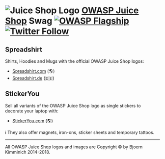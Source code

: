 # ![Juice Shop Logo](https://raw.githubusercontent.com/bkimminich/juice-shop/master/frontend/src/assets/public/images/JuiceShop_Logo_100px.png) [OWASP Juice Shop](http://owasp-juice.shop) Swag [![OWASP Flagship](https://img.shields.io/badge/owasp-flagship%20project-48A646.svg)](https://www.owasp.org/index.php/OWASP_Project_Inventory#tab=Flagship_Projects) [![Twitter Follow](https://img.shields.io/twitter/follow/owasp_juiceshop.svg?style=social&label=Follow)](https://twitter.com/owasp_juiceshop)

## Spreadshirt

Shirts, Hoodies and Mugs with the official OWASP Juice Shop logos:

* [Spreadshirt.com](http://shop.spreadshirt.com/juiceshop) (:earth_americas:)
* [Spreadshirt.de](http://shop.spreadshirt.de/juiceshop) (:de:)

## StickerYou

Sell all variants of the OWASP Juice Shop logo as single stickers to decorate your laptop with:

* [StickerYou.com](https://www.stickeryou.com/products/owasp-juice-shop/794) (:earth_americas:)

:information_source: They also offer magnets, iron-ons, sticker sheets and temporary tattoos.

---

All OWASP Juice Shop logos and images are Copyright © by Bjoern Kimminich 2014-2018.
